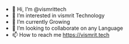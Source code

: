 - 👋 Hi, I’m @vismrittech
- 👀 I’m interested in vismrit Technology
- 🌱 I’m currently Growing
- 💞️ I’m looking to collaborate on any Language
- 📫 How to reach me https://vismrit.tech
<!---
vismrittech/vismrittech is a ✨ special ✨ repository because its `README.md` (this file) appears on your GitHub profile.
You can click the Preview link to take a look at your changes.
--->
